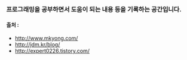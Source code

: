 ### 프로그래밍을 공부하면서 도움이 되는 내용 등을 기록하는 공간입니다.

#### 출처 :
+ http://www.mkyong.com/
+ http://jdm.kr/blog/
+ http://expert0226.tistory.com/
